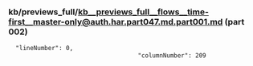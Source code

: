 ### kb/previews_full/kb__previews_full__flows__time-first__master-only@auth.har.part047.md.part001.md (part 002)

```md
  "lineNumber": 0,
                                    "columnNumber": 209
               
```

```
